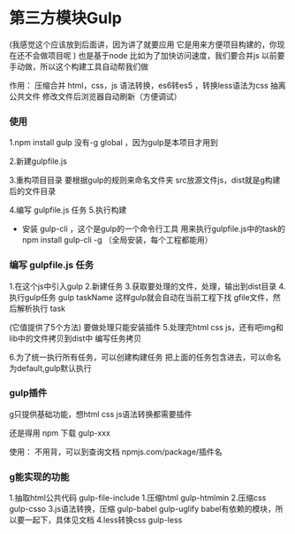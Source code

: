 # 第三方模块Gulp
(我感觉这个应该放到后面讲，因为讲了就要应用
它是用来方便项目构建的，你现在还不会做项目呢
)
也是基于node
比如为了加快访问速度，我们要合并js
以前要手动做，所以这个构建工具自动帮我们做

作用：
压缩合并 html，css，js
语法转换，es6转es5 ，转换less语法为css
抽离公共文件
修改文件后浏览器自动刷新（方便调试）

### 使用
1.npm install gulp 
没有-g global ，因为gulp是本项目才用到

2.新建gulpfile.js

3.重构项目目录
要根据gulp的规则来命名文件夹
src放源文件js，dist就是g构建后的文件目录

4.编写 gulpfile.js 任务
5.执行构建

* 安装 gulp-cli ，这个是gulp的一个命令行工具
用来执行gulpfile.js中的task的
npm install gulp-cli -g （全局安装，每个工程都能用）
### 编写 gulpfile.js 任务
1.在这个js中引入gulp
2.新建任务
3.获取要处理的文件，处理，输出到dist目录
4.执行gulp任务 gulp taskName 
这样gulp就会自动在当前工程下找 gfile文件，然后解析执行 task

(它值提供了5个方法)
要做处理只能安装插件
5.处理完html css js，还有吧img和lib中的文件拷贝到dist中
编写任务拷贝

6.为了统一执行所有任务，可以创建构建任务
把上面的任务包含进去，可以命名为default,gulp默认执行


### gulp插件
g只提供基础功能，想html css js语法转换都需要插件

还是得用  npm 下载
gulp-xxx

使用：
不用背，可以到查询文档
npmjs.com/package/插件名

### g能实现的功能
1.抽取html公共代码 gulp-file-include
1.压缩html gulp-htmlmin
2.压缩css gulp-csso
3.js语法转换，压缩 gulp-babel gulp-uglify
babel有依赖的模块，所以要一起下，具体见文档
4.less转换css gulp-less













